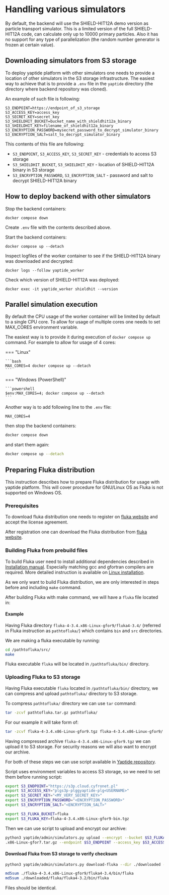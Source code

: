 # Handling various simulators

By default, the backend will use the SHIELD-HIT12A demo version as particle transport simulator.
This is a limited version of the full SHIELD-HIT12A code, can calculate only up to 10000 primary particles.
Also it has no support for any type of parallelization (the random number generator is frozen at certain value).

## Downloading simulators from S3 storage

To deploy yaptide platform with other simulators one needs to provide a location of other simulators in the S3 storage infrastructure.
The easiest way to achieve that is to provide a `.env` file in the `yaptide` directory (the directory where backend repository was cloned).

An example of such file is following:

```
S3_ENDPOINT=https://endpoint_of_s3_storage
S3_ACCESS_KEY=access_key
S3_SECRET_KEY=secret_key
S3_SHIELDHIT_BUCKET=bucket_name_with_shieldhit12a_binary
S3_SHIELDHIT_KEY=filename_of_shieldhit12a_binary
S3_ENCRYPTION_PASSWORD=mysecret_password_to_decrypt_simulator_binary
S3_ENCRYPTION_SALT=salt_to_decrypt_simulator_binary
```

This contents of this file are following:

* `S3_ENDPOINT`, `S3_ACCESS_KEY`, `S3_SECRET_KEY` - credentials to access S3 storage
* `S3_SHIELDHIT_BUCKET`, `S3_SHIELDHIT_KEY` - location of SHIELD-HIT12A binary in S3 storage
* `S3_ENCRYPTION_PASSWORD`, `S3_ENCRYPTION_SALT` - password and salt to decrypt SHIELD-HIT12A binary

## How to deploy backend with other simulators

Stop the backend containers:

```
docker compose down
```

Create `.env` file with the contents described above.

Start the backend containers:

```
docker compose up --detach
```

Inspect logfiles of the worker container to see if the SHIELD-HIT12A binary was downloaded and decrypted:

```
docker logs --follow yaptide_worker
```

Check which version of SHIELD-HIT12A was deployed:

```
docker exec -it yaptide_worker shieldhit --version
```

## Parallel simulation execution

By default the CPU usage of the worker container will be limited by default to a single CPU core.
To allow for usage of multiple cores one needs to set MAX_CORES environment variable.

The easiest way is to provide it during execution of `docker compose up` command. For example to allow for usage of 4 cores:

=== "Linux"

    ```bash
    MAX_CORES=4 docker compose up --detach
    ```

=== "Windows (PowerShell)"

    ```powershell
    $env:MAX_CORES=4; docker compose up --detach
    ```

Another way is to add following line to the `.env` file:

```
MAX_CORES=4
```

then stop the backend containers:

```bash
docker compose down
```

and start them again:

```bash
docker compose up --detach
```

## Preparing Fluka distribution

This instruction describes how to prepare Fluka distribution for usage with yaptide platform. This will cover procedure for GNU/Linux OS as Fluka is not supported on Windows OS.

### Prerequisites

To download fluka distribution one needs to register on [fluka website](https://fluka.cern/download/registration) and accept the license agreement.

After registration one can download the Fluka distribution from [fluka website](https://fluka.cern/download/latest-fluka-release).

### Building Fluka from prebuild files

To build Fluka user need to install additional dependencies described in [Installation manual](https://fluka.cern/documentation/installation). Especially matching gcc and gfortran compilers are required.
More detailed instruction is available on [Linux installation](https://fluka.cern/documentation/installation/fluka-linux-macos).

As we only want to build Fluka distribution, we are only interested in steps before and including `make` command.

After building Fluka with make command, we will have a `fluka` file located in:

#### Example

Having Fluka directory `fluka-4-3.4.x86-Linux-gfor9/fluka4-3.4/` (referred in Fluka instruction as `pathtofluka/`) which contains `bin` and `src` directories.

We are making a fluka executable by running:
```bash
cd /pathtofluka/src/
make
```

Fluka executable `fluka` will be located in `/pathtofluka/bin/` directory.

### Uploading Fluka to S3 storage

Having Fluka executable `fluka` located in `/pathtofluka/bin/` directory, we can compress and upload `pathtofluka/` directory to S3 storage.

To compress `pathtofluka/` directory we can use `tar` command:

```bash
tar -zcvf pathtofluka.tar.gz pathtofluka/
```

For our example it will take form of:

```bash
tar -zcvf fluka-4-3.4.x86-Linux-gfor9.tgz fluka-4-3.4.x86-Linux-gfor9/
```

Having compressed archive `fluka-4-3.4.x86-Linux-gfor9.tgz` we can upload it to S3 storage.
For security reasons we will also want to encrypt our archive.

For both of these steps we can use script available in [Yaptide repository](https://github.com/yaptide/yaptide/blob/master/yaptide/admin/simulator_storage.py).

Script uses environment variables to access S3 storage, so we need to set them before running script:

```bash
export S3_ENDPOINT="https://s3p.cloud.cyfronet.pl"
export S3_ACCESS_KEY="plgs3p-plggyaptide-plg<USERNAME>"
export S3_SECRET_KEY="<MY_VERY_SECRET_KEY>"
export S3_ENCRYPTION_PASSWORD="<ENCRYPTION_PASSWORD>"
export S3_ENCRYPTION_SALT="<ENCRYPTION_SALT>"

export S3_FLUKA_BUCKET=fluka
export S3_FLUKA_KEY=fluka-4-3.4.x86-Linux-gfor9-bin.tgz
```

Then we can use script to upload and encrypt our archive:

```bash
python3 yaptide/admin/simulators.py upload --encrypt --bucket $S3_FLUKA_BUCKET --file ./path_to_fluka_archive/fluka-4-3.4.x86-Linux-gfor9.tgz
.x86-Linux-gfor7.tar.gz --endpoint $S3_ENDPOINT --access_key $S3_ACCESS_KEY --secret_key $S3_SECRET_KEY --password $S3_ENCRYPTION_PASSWORD --salt $S3_ENCRYPTION_SALT
```

#### Download Fluka from S3 storage to verify checksum

```bash
python3 yaptide/admin/simulators.py download-fluka --dir ./downloaded --bucket $S3_FLUKA_BUCKET --key $S3_FLUKA_KEY --endpoint $S3_ENDPOINT --access_key $S3_ACCESS_KEY --secret_key $S3_SECRET_KEY --password $S3_ENCRYPTION_PASSWORD --salt $S3_ENCRYPTION_SALT
```

```bash
md5sum ./fluka-4-3.4.x86-Linux-gfor9/fluka4-3.4/bin/fluka
md5sum ./downloaded/fluka/fluka4-3.2/bin/fluka
```

Files should be identical.
